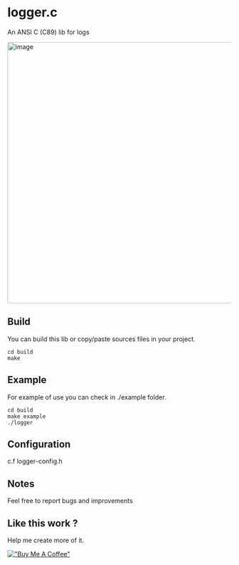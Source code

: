 # logger.c

An ANSI C (C89) lib for logs

<img width="588" alt="image" src="https://user-images.githubusercontent.com/15613425/141855281-0a910dbc-3532-4e43-888e-8f5e60aeaddf.png">

## Build

You can build this lib or copy/paste sources files in your project.

```
cd build 
make
```

## Example

For example of use you can check in ./example folder.

```
cd build
make example
./logger
```

## Configuration

c.f logger-config.h

## Notes

Feel free to report bugs and improvements

## Like this work ? 

Help me create more of it.

[!["Buy Me A Coffee"](https://www.buymeacoffee.com/assets/img/custom_images/orange_img.png)](https://www.buymeacoffee.com/n67094)
